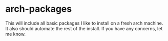 # arch-packages

This will include all basic packages I like to install on a fresh arch machine.
It also should automate the rest of the install.
If you have any concerns, let me know.
